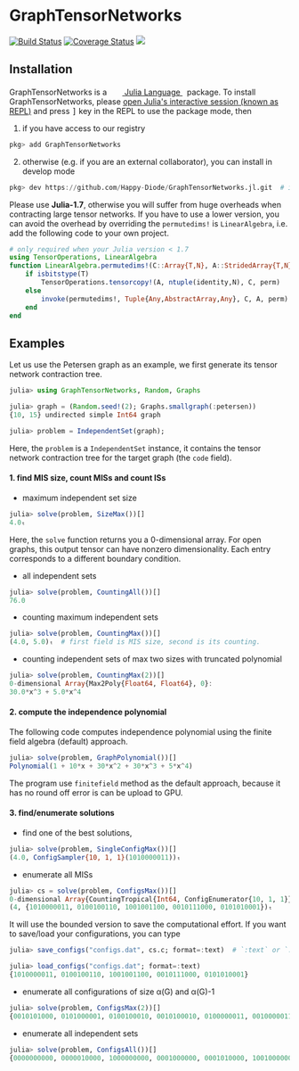 # GraphTensorNetworks

[![Build Status](https://github.com/Happy-Diode/GraphTensorNetworks.jl/workflows/CI/badge.svg)](https://github.com/Happy-Diode/GraphTensorNetworks.jl/actions)
[![Coverage Status](https://coveralls.io/repos/github/Happy-Diode/GraphTensorNetworks.jl/badge.svg?branch=master&t=rIJIK2)](https://coveralls.io/github/Happy-Diode/GraphTensorNetworks.jl?branch=master)
[![](https://img.shields.io/badge/docs-dev-blue.svg)](https://psychic-meme-f4d866f8.pages.github.io/dev/)

## Installation
<p>
GraphTensorNetworks is a &nbsp;
    <a href="https://julialang.org">
        <img src="https://julialang.org/favicon.ico" width="16em">
        Julia Language
    </a>
    &nbsp; package. To install GraphTensorNetworks,
    please <a href="https://docs.julialang.org/en/v1/manual/getting-started/">open
    Julia's interactive session (known as REPL)</a> and press <kbd>]</kbd> key in the REPL to use the package mode, then
</p>

1. if you have access to our registry
```julia
pkg> add GraphTensorNetworks
```

2. otherwise (e.g. if you are an external collaborator), you can install in develop mode
```julia
pkg> dev https://github.com/Happy-Diode/GraphTensorNetworks.jl.git  # if you have access to the registry
```

Please use **Julia-1.7**, otherwise you will suffer from huge overheads when contracting large tensor networks. If you have to use a lower version,
you can avoid the overhead by overriding the `permutedims!` is `LinearAlgebra`, i.e. add the following code to your own project.

```julia
# only required when your Julia version < 1.7
using TensorOperations, LinearAlgebra
function LinearAlgebra.permutedims!(C::Array{T,N}, A::StridedArray{T,N}, perm) where {T,N}
    if isbitstype(T)
        TensorOperations.tensorcopy!(A, ntuple(identity,N), C, perm)
    else
        invoke(permutedims!, Tuple{Any,AbstractArray,Any}, C, A, perm)
    end
end
```

## Examples

Let us use the Petersen graph as an example, we first generate its tensor network contraction tree.
```julia
julia> using GraphTensorNetworks, Random, Graphs

julia> graph = (Random.seed!(2); Graphs.smallgraph(:petersen))
{10, 15} undirected simple Int64 graph

julia> problem = IndependentSet(graph);
```

Here, the `problem` is a `IndependentSet` instance, it contains the tensor network contraction tree for the target graph (the `code` field).

#### 1. find MIS size, count MISs and count ISs
* maximum independent set size
```julia
julia> solve(problem, SizeMax())[]
4.0ₜ
```
Here, the `solve` function returns you a 0-dimensional array.
For open graphs, this output tensor can have nonzero dimensionality. Each entry corresponds to a different boundary condition.

* all independent sets
```julia
julia> solve(problem, CountingAll())[]
76.0
```

* counting maximum independent sets
```julia
julia> solve(problem, CountingMax())[]
(4.0, 5.0)ₜ  # first field is MIS size, second is its counting.
```

* counting independent sets of max two sizes with truncated polynomial
```julia
julia> solve(problem, CountingMax(2))[]
0-dimensional Array{Max2Poly{Float64, Float64}, 0}:
30.0*x^3 + 5.0*x^4
```

#### 2. compute the independence polynomial

The following code computes independence polynomial using the finite field algebra (default) approach.

```julia
julia> solve(problem, GraphPolynomial())[]
Polynomial(1 + 10*x + 30*x^2 + 30*x^3 + 5*x^4)
```

The program use `finitefield` method as the default approach, because it has no round off error is can be upload to GPU.

#### 3. find/enumerate solutions
* find one of the best solutions,
```julia
julia> solve(problem, SingleConfigMax())[]
(4.0, ConfigSampler{10, 1, 1}(1010000011))ₜ
```

* enumerate all MISs
```julia
julia> cs = solve(problem, ConfigsMax())[]
0-dimensional Array{CountingTropical{Int64, ConfigEnumerator{10, 1, 1}}, 0}:
(4, {1010000011, 0100100110, 1001001100, 0010111000, 0101010001})ₜ
```
It will use the bounded version to save the computational effort.  If you want to save/load your configurations, you can type
```julia
julia> save_configs("configs.dat", cs.c; format=:text)  # `:text` or `:binary`

julia> load_configs("configs.dat"; format=:text)
{1010000011, 0100100110, 1001001100, 0010111000, 0101010001}
```

* enumerate all configurations of size α(G) and α(G)-1
```julia
julia> solve(problem, ConfigsMax(2))[]
{0010101000, 0101000001, 0100100010, 0010100010, 0100000011, 0010000011, 1001001000, 1010001000, 1001000001, 1010000001, 1010000010, 1000000011, 0100100100, 0000101100, 0101000100, 0001001100, 0000100110, 0100000110, 1001000100, 1000001100, 1000000110, 0100110000, 0000111000, 0101010000, 0001011000, 0010110000, 0010011000, 0001010001, 0100010001, 0010010001}*x^3 + {1010000011, 0100100110, 1001001100, 0010111000, 0101010001}*x^4
```

* enumerate all independent sets
```julia
julia> solve(problem, ConfigsAll())[]
{0000000000, 0000010000, 1000000000, 0001000000, 0001010000, 1001000000, 0010000000, 0010010000, 1010000000, 0000001000, 0000011000, 1000001000, 0001001000, 0001011000, 1001001000, 0010001000, 0010011000, 1010001000, 0000000010, 1000000010, 0010000010, 1010000010, 0100000000, 0100010000, 0101000000, 0101010000, 0100000010, 0000000100, 1000000100, 0001000100, 1001000100, 0000001100, 1000001100, 0001001100, 1001001100, 0000000110, 1000000110, 0100000100, 0101000100, 0100000110, 0000100000, 0000110000, 0010100000, 0010110000, 0000101000, 0000111000, 0010101000, 0010111000, 0000100010, 0010100010, 0100100000, 0100110000, 0100100010, 0000100100, 0000101100, 0000100110, 0100100100, 0100100110, 0000000001, 0000010001, 1000000001, 0001000001, 0001010001, 1001000001, 0010000001, 0010010001, 1010000001, 0000000011, 1000000011, 0010000011, 1010000011, 0100000001, 0100010001, 0101000001, 0101010001, 0100000011}
```